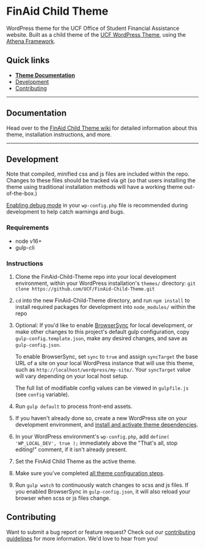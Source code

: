 # FinAid Child Theme

WordPress theme for the UCF Office of Student Financial Assistance website.  Built as a child theme of the [UCF WordPress Theme](https://github.com/UCF/UCF-WordPress-Theme), using the [Athena Framework](https://ucf.github.io/Athena-Framework/).

## Quick links

* [**Theme Documentation**](https://github.com/UCF/FinAid-Child-Theme/wiki)
* [Development](#development)
* [Contributing](#contributing)

-----

## Documentation

Head over to the [FinAid Child Theme wiki](https://github.com/UCF/FinAid-Child-Theme/wiki) for detailed information about this theme, installation instructions, and more.

-----

## Development

Note that compiled, minified css and js files are included within the repo.  Changes to these files should be tracked via git (so that users installing the theme using traditional installation methods will have a working theme out-of-the-box.)

[Enabling debug mode](https://codex.wordpress.org/Debugging_in_WordPress) in your `wp-config.php` file is recommended during development to help catch warnings and bugs.

### Requirements
* node v16+
* gulp-cli

### Instructions
1. Clone the FinAid-Child-Theme repo into your local development environment, within your WordPress installation's `themes/` directory: `git clone https://github.com/UCF/FinAid-Child-Theme.git`
2. `cd` into the new FinAid-Child-Theme directory, and run `npm install` to install required packages for development into `node_modules/` within the repo
3. Optional: If you'd like to enable [BrowserSync](https://browsersync.io) for local development, or make other changes to this project's default gulp configuration, copy `gulp-config.template.json`, make any desired changes, and save as `gulp-config.json`.

    To enable BrowserSync, set `sync` to `true` and assign `syncTarget` the base URL of a site on your local WordPress instance that will use this theme, such as `http://localhost/wordpress/my-site/`.  Your `syncTarget` value will vary depending on your local host setup.

    The full list of modifiable config values can be viewed in `gulpfile.js` (see `config` variable).
3. Run `gulp default` to process front-end assets.
4. If you haven't already done so, create a new WordPress site on your development environment, and [install and activate theme dependencies](https://github.com/UCF/FinAid-Child-Theme/wiki/Installation#installation-requirements).
5. In your WordPress environment's `wp-config.php`, add `define( 'WP_LOCAL_DEV', true );` immediately above the "That's all, stop editing!" comment, if it isn't already present.
6. Set the FinAid Child Theme as the active theme.
7. Make sure you've completed [all theme configuration steps](https://github.com/UCF/FinAid-Child-Theme/wiki/Installation#theme-configuration).
8. Run `gulp watch` to continuously watch changes to scss and js files.  If you enabled BrowserSync in `gulp-config.json`, it will also reload your browser when scss or js files change.


## Contributing

Want to submit a bug report or feature request?  Check out our [contributing guidelines](https://github.com/UCF/FinAid-Child-Theme/blob/master/CONTRIBUTING.md) for more information.  We'd love to hear from you!

